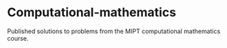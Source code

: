 # Computational-mathematics
Published solutions to problems from the MIPT computational mathematics course.
